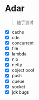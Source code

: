 

# Adar
> 随手测试

* [x] cache 
* [x] cdn 
* [x] concurrent
* [x] file
* [x] lambda 
* [x] nio
* [x] netty
* [x] object pool 
* [x] push 
* [x] queue
* [x] socket
* [x] jdk bugs